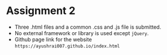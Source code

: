 # Assignment 2



 - Three .html files and a common .css and .js file is submitted.
 - No external framework or library is used except `jQuery`.
 - Github page link for the website `https://ayushrai007.github.io/index.html`


